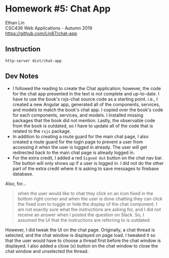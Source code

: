 # Homework #5: Chat App 
Ethan Lin  
CSC436 Web Applications - Autumn 2019  
https://github.com/Lin87/chat-app

## Instruction
`http-server dist/chat-app`

## Dev Notes
* I followed the reading to create the Chat application; however, the code for the chat app presented in the text is not complete and up-to-date. I have to use the book's rxjs-chat source code as a starting point. i.e., I created a new Angular app, generated all of the components, services, and models to match the book's chat app. I copied over the book's code for each components, services, and models. I installed missing packages that the book did not mention. Lastly, the observable code from the book is outdated, so I have to update all of the code that is related to the `rxjs` package.
* In addition to creating a route guard for the main chat page, I also created a route guard for the login page to prevent a user from accessing it when the user is logged in already. The user will get redirected back to the main chat page is already logged in.
* For the extra credit, I added a red `Signed Out` button on the chat nav bar. The button will only shows up if a user is logged in. I did not do the other part of the extra credit where it is asking to save messages to firebase database.

Also, for...
> when the user would like to chat they click on an icon fixed in the bottom right corner
and
> when the user is done chatting they can click the fixed icon to toggle or hide the display of the chat component.
I am not exactly sure what the instructions are asking for, and I did not receive an answer when I posted the question on Slack. So, I assumed the UI that the instructions are referring to is outdated.

However, I did tweak the UI on the chat page. Originally, a chat thread is selected, and the chat window is displayed on page load. I tweaked it so that the user would have to choose a thread first before the chat window is displayed. I also added a close (x) button on the chat window to close the chat window and unselected the thread.